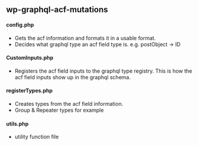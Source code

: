 ## wp-graphql-acf-mutations

#### config.php

-   Gets the acf information and formats it in a usable format.
-   Decides what graphql type an acf field type is. e.g. postObject -> ID

#### CustomInputs.php

-   Registers the acf field inputs to the graphql type registry. This is how the acf field inputs show up in the graphql schema.

#### registerTypes.php

-   Creates types from the acf field information.
-   Group & Repeater types for example

#### utils.php

-   utility function file
